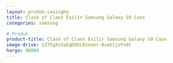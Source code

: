 ```yaml
---
layout: produk-casinghp
title: Clash of Clans Exilir Samsung Galaxy S9 Case
categories: samsung

# Produk
product-title: Clash of Clans Exilir Samsung Galaxy S9 Case
image-drive: 1ZTSgXsVaEqD0XL8zouer-8xeV1jzFn0t
harga: 90000
---
```

